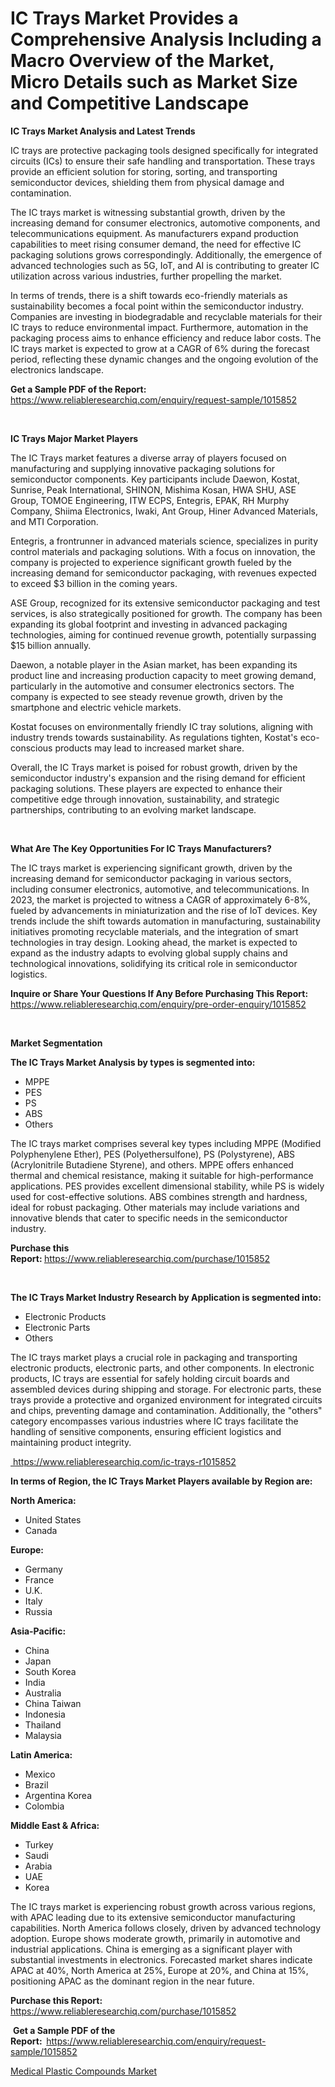<p><h1>IC Trays Market Provides a Comprehensive Analysis Including a Macro Overview of the Market, Micro Details such as Market Size and Competitive Landscape</h1></p><p><strong>IC Trays Market Analysis and Latest Trends</strong></p>
<p><p>IC trays are protective packaging tools designed specifically for integrated circuits (ICs) to ensure their safe handling and transportation. These trays provide an efficient solution for storing, sorting, and transporting semiconductor devices, shielding them from physical damage and contamination.</p><p>The IC trays market is witnessing substantial growth, driven by the increasing demand for consumer electronics, automotive components, and telecommunications equipment. As manufacturers expand production capabilities to meet rising consumer demand, the need for effective IC packaging solutions grows correspondingly. Additionally, the emergence of advanced technologies such as 5G, IoT, and AI is contributing to greater IC utilization across various industries, further propelling the market.</p><p>In terms of trends, there is a shift towards eco-friendly materials as sustainability becomes a focal point within the semiconductor industry. Companies are investing in biodegradable and recyclable materials for their IC trays to reduce environmental impact. Furthermore, automation in the packaging process aims to enhance efficiency and reduce labor costs. The IC trays market is expected to grow at a CAGR of 6% during the forecast period, reflecting these dynamic changes and the ongoing evolution of the electronics landscape.</p></p>
<p><strong>Get a Sample PDF of the Report:&nbsp;</strong> <a href="https://www.reliableresearchiq.com/enquiry/request-sample/1015852?utm_campaign=2285&utm_medium=2&utm_source=Github&utm_content=ia&utm_term=04032025&utm_id=ic-trays">https://www.reliableresearchiq.com/enquiry/request-sample/1015852</a></p>
<p>&nbsp;</p>
<p><strong>IC Trays Major Market Players</strong></p>
<p><p>The IC Trays market features a diverse array of players focused on manufacturing and supplying innovative packaging solutions for semiconductor components. Key participants include Daewon, Kostat, Sunrise, Peak International, SHINON, Mishima Kosan, HWA SHU, ASE Group, TOMOE Engineering, ITW ECPS, Entegris, EPAK, RH Murphy Company, Shiima Electronics, Iwaki, Ant Group, Hiner Advanced Materials, and MTI Corporation.</p><p>Entegris, a frontrunner in advanced materials science, specializes in purity control materials and packaging solutions. With a focus on innovation, the company is projected to experience significant growth fueled by the increasing demand for semiconductor packaging, with revenues expected to exceed $3 billion in the coming years.</p><p>ASE Group, recognized for its extensive semiconductor packaging and test services, is also strategically positioned for growth. The company has been expanding its global footprint and investing in advanced packaging technologies, aiming for continued revenue growth, potentially surpassing $15 billion annually.</p><p>Daewon, a notable player in the Asian market, has been expanding its product line and increasing production capacity to meet growing demand, particularly in the automotive and consumer electronics sectors. The company is expected to see steady revenue growth, driven by the smartphone and electric vehicle markets.</p><p>Kostat focuses on environmentally friendly IC tray solutions, aligning with industry trends towards sustainability. As regulations tighten, Kostat's eco-conscious products may lead to increased market share.</p><p>Overall, the IC Trays market is poised for robust growth, driven by the semiconductor industry's expansion and the rising demand for efficient packaging solutions. These players are expected to enhance their competitive edge through innovation, sustainability, and strategic partnerships, contributing to an evolving market landscape.</p></p>
<p>&nbsp;</p>
<p><strong>What Are The Key Opportunities For IC Trays Manufacturers?</strong></p>
<p><p>The IC trays market is experiencing significant growth, driven by the increasing demand for semiconductor packaging in various sectors, including consumer electronics, automotive, and telecommunications. In 2023, the market is projected to witness a CAGR of approximately 6-8%, fueled by advancements in miniaturization and the rise of IoT devices. Key trends include the shift towards automation in manufacturing, sustainability initiatives promoting recyclable materials, and the integration of smart technologies in tray design. Looking ahead, the market is expected to expand as the industry adapts to evolving global supply chains and technological innovations, solidifying its critical role in semiconductor logistics.</p></p>
<p><strong>Inquire or Share Your Questions If Any Before Purchasing This Report:</strong> <a href="https://www.reliableresearchiq.com/enquiry/pre-order-enquiry/1015852?utm_campaign=2285&utm_medium=2&utm_source=Github&utm_content=ia&utm_term=04032025&utm_id=ic-trays">https://www.reliableresearchiq.com/enquiry/pre-order-enquiry/1015852</a></p>
<p>&nbsp;</p>
<p><strong>Market Segmentation</strong></p>
<p><strong>The IC Trays Market Analysis by types is segmented into:</strong></p>
<p><ul><li>MPPE</li><li>PES</li><li>PS</li><li>ABS</li><li>Others</li></ul></p>
<p><p>The IC trays market comprises several key types including MPPE (Modified Polyphenylene Ether), PES (Polyethersulfone), PS (Polystyrene), ABS (Acrylonitrile Butadiene Styrene), and others. MPPE offers enhanced thermal and chemical resistance, making it suitable for high-performance applications. PES provides excellent dimensional stability, while PS is widely used for cost-effective solutions. ABS combines strength and hardness, ideal for robust packaging. Other materials may include variations and innovative blends that cater to specific needs in the semiconductor industry.</p></p>
<p><strong>Purchase this Report:&nbsp;</strong><a href="https://www.reliableresearchiq.com/purchase/1015852?utm_campaign=2285&utm_medium=2&utm_source=Github&utm_content=ia&utm_term=04032025&utm_id=ic-trays">https://www.reliableresearchiq.com/purchase/1015852</a></p>
<p>&nbsp;</p>
<p><strong>The IC Trays Market Industry Research by Application is segmented into:</strong></p>
<p><ul><li>Electronic Products</li><li>Electronic Parts</li><li>Others</li></ul></p>
<p><p>The IC trays market plays a crucial role in packaging and transporting electronic products, electronic parts, and other components. In electronic products, IC trays are essential for safely holding circuit boards and assembled devices during shipping and storage. For electronic parts, these trays provide a protective and organized environment for integrated circuits and chips, preventing damage and contamination. Additionally, the "others" category encompasses various industries where IC trays facilitate the handling of sensitive components, ensuring efficient logistics and maintaining product integrity.</p></p>
<p><a href="https://www.reliableresearchiq.com/ic-trays-r1015852?utm_campaign=2285&utm_medium=2&utm_source=Github&utm_content=ia&utm_term=04032025&utm_id=ic-trays">&nbsp;https://www.reliableresearchiq.com/ic-trays-r1015852</a></p>
<p><strong>In terms of Region, the IC Trays Market Players available by Region are:</strong></p>
<p>
    <p> <strong> North America: </strong>
        <ul>
            <li>United States</li>
            <li>Canada</li>
        </ul>
        </p> 
    <p> <strong> Europe: </strong>
        <ul>
            <li>Germany</li>
            <li>France</li>
            <li>U.K.</li>
            <li>Italy</li>
            <li>Russia</li>
        </ul>
        </p> 
    <p> <strong> Asia-Pacific: </strong>
        <ul>
            <li>China</li>
            <li>Japan</li>
            <li>South Korea</li>
            <li>India</li>
            <li>Australia</li>
            <li>China Taiwan</li>
            <li>Indonesia</li>
            <li>Thailand</li>
            <li>Malaysia</li>
        </ul>
        </p> 
    <p> <strong> Latin America: </strong>
        <ul>
            <li>Mexico</li>
            <li>Brazil</li>
            <li>Argentina Korea</li>
            <li>Colombia</li>
        </ul>
        </p> 
    <p> <strong> Middle East & Africa: </strong>
        <ul>
            <li>Turkey</li>
            <li>Saudi</li>
            <li>Arabia</li>
            <li>UAE</li>
            <li>Korea</li>
        </ul>
    </p>
    </p>
<p><p>The IC trays market is experiencing robust growth across various regions, with APAC leading due to its extensive semiconductor manufacturing capabilities. North America follows closely, driven by advanced technology adoption. Europe shows moderate growth, primarily in automotive and industrial applications. China is emerging as a significant player with substantial investments in electronics. Forecasted market shares indicate APAC at 40%, North America at 25%, Europe at 20%, and China at 15%, positioning APAC as the dominant region in the near future.</p></p>
<p><strong>Purchase this Report: </strong><a href="https://www.reliableresearchiq.com/purchase/1015852?utm_campaign=2285&utm_medium=2&utm_source=Github&utm_content=ia&utm_term=04032025&utm_id=ic-trays">https://www.reliableresearchiq.com/purchase/1015852</a></p>
<p>&nbsp;<strong>Get a Sample PDF of the Report:&nbsp;&nbsp;</strong><a href="https://www.reliableresearchiq.com/enquiry/request-sample/1015852?utm_campaign=2285&utm_medium=2&utm_source=Github&utm_content=ia&utm_term=04032025&utm_id=ic-trays">https://www.reliableresearchiq.com/enquiry/request-sample/1015852</a></p>
<p><strong></strong></p>
<p><p><a href="https://github.com/JubayerMia832/Market-Research-Report-List-1/blob/main/medical-plastic-compounds-market.md?utm_campaign=2285&utm_medium=2&utm_source=Github&utm_content=ia&utm_term=04032025&utm_id=ic-trays">Medical Plastic Compounds Market</a></p></p>